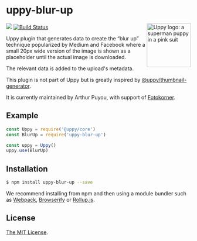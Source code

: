 # uppy-blur-up

<img src="https://uppy.io/images/logos/uppy-dog-head-arrow.svg" width="120" alt="Uppy logo: a superman puppy in a pink suit" align="right">

<a href="https://www.npmjs.com/package/@uppy/thumbnail-generator"><img src="https://img.shields.io/npm/v/@uppy/thumbnail-generator.svg?style=flat-square"></a>
<a href="https://travis-ci.org/transloadit/uppy"><img src="https://img.shields.io/travis/transloadit/uppy/master.svg?style=flat-square" alt="Build Status"></a>

Uppy plugin that generates data to create the “blur up” technique popularized by Medium and Facebook where a small 20px wide version of the image is shown as a placeholder until the actual image is downloaded.

The relevant data is added to the upload's metadata.

This plugin is not part of Uppy but is greatly inspired by [@uppy/thumbnail-generator](https://www.npmjs.com/package/@uppy/thumbnail-generator).

It is currently maintained by Arthur Puyou, with support of [Fotokorner](https://fotokorner.com).

## Example

```js
const Uppy = require('@uppy/core')
const BlurUp = require('uppy-blur-up')

const uppy = Uppy()
uppy.use(BlurUp)
```

## Installation

```bash
$ npm install uppy-blur-up --save
```

We recommend installing from npm and then using a module bundler such as [Webpack](https://webpack.js.org/), [Browserify](http://browserify.org/) or [Rollup.js](http://rollupjs.org/).

## License

[The MIT License](./LICENSE).
